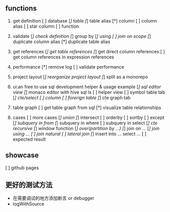 ## functions

1. get definition
    [ ] database
    [*] table
    [*] table alias
    [*] column
    [ ] column alias
    [ ] star column
    [ ] function
    
1. validate
    [*] check definition
    [*] group by
    [*] using
    [ ] join on scope
    [*] duplicate column alias
    [*] duplicate table alias

1. get references
    [*] get table references
    [*] get direct column references
    [ ] get column references in expression references

1. performance
    [*] remove log
    [ ] validate performance

1. project layout
    [*] reorganize project layout
    [*] split as a monorepo
    
1. ui:an free to use sql development helper & usage example
    [*] sql editor view
        [*] monaco editor with hive sql ls
    [ ] helper view
        [ ] symbol table tab
            [*] cte/select
            [ ] column
            [ ] forerign table
        [*] cte graph tab

1. table graph
    [ ] get table graph from sql
    [*] visualize table relationships

1. cases
    [ ] more cases
        [*] union
        [*] intersect
        [ ] orderby
        [ ] sortby
        [ ] except
        [*] subquery in from
        [*] subquery in where
        [ ] subquery in select
        [*] cte recursive
        [*] window function
        [*] over(partition by ...)
        [*] join on ...
        [*] join using ...
        [ ] join natural
        [ ] lateral join
        [*] insert into ... select ...
    [ ] expected result

## showcase

[ ] github pages

## 更好的测试方法

* 在需要调试的地方添加断言 or debugger
* logWithSource
